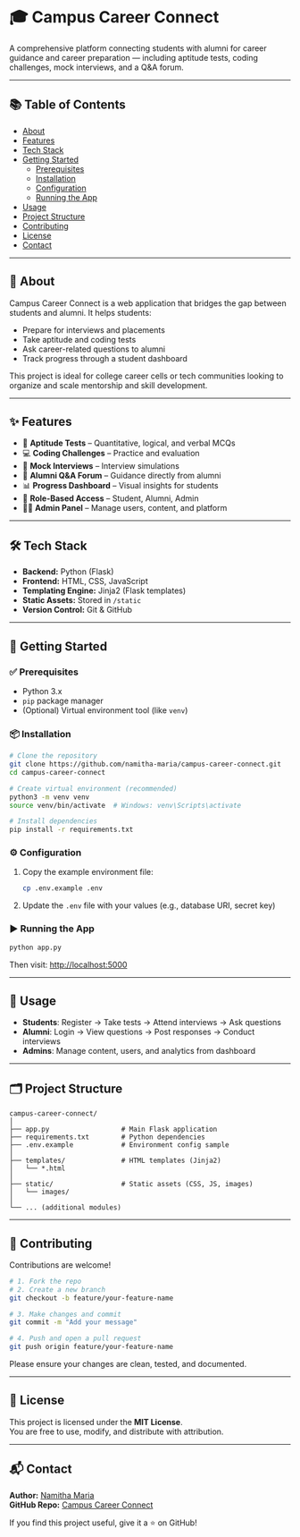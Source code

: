 # 🎓 Campus Career Connect

A comprehensive platform connecting students with alumni for career guidance and career preparation — including aptitude tests, coding challenges, mock interviews, and a Q&A forum.

---

## 📚 Table of Contents

- [About](#about)
- [Features](#features)
- [Tech Stack](#tech-stack)
- [Getting Started](#getting-started)
  - [Prerequisites](#prerequisites)
  - [Installation](#installation)
  - [Configuration](#configuration)
  - [Running the App](#running-the-app)
- [Usage](#usage)
- [Project Structure](#project-structure)
- [Contributing](#contributing)
- [License](#license)
- [Contact](#contact)

---

## 🧠 About

Campus Career Connect is a web application that bridges the gap between students and alumni. It helps students:

- Prepare for interviews and placements
- Take aptitude and coding tests
- Ask career-related questions to alumni
- Track progress through a student dashboard

This project is ideal for college career cells or tech communities looking to organize and scale mentorship and skill development.

---

## ✨ Features

- 📝 **Aptitude Tests** – Quantitative, logical, and verbal MCQs
- 💻 **Coding Challenges** – Practice and evaluation
- 🎤 **Mock Interviews** – Interview simulations
- 💬 **Alumni Q&A Forum** – Guidance directly from alumni
- 📊 **Progress Dashboard** – Visual insights for students
- 🔐 **Role-Based Access** – Student, Alumni, Admin
- 🧑‍💼 **Admin Panel** – Manage users, content, and platform

---

## 🛠️ Tech Stack

- **Backend:** Python (Flask)
- **Frontend:** HTML, CSS, JavaScript
- **Templating Engine:** Jinja2 (Flask templates)
- **Static Assets:** Stored in `/static`
- **Version Control:** Git & GitHub

---

## 🚀 Getting Started

### ✅ Prerequisites

- Python 3.x
- `pip` package manager
- (Optional) Virtual environment tool (like `venv`)

### 📦 Installation

```bash
# Clone the repository
git clone https://github.com/namitha-maria/campus-career-connect.git
cd campus-career-connect

# Create virtual environment (recommended)
python3 -m venv venv
source venv/bin/activate  # Windows: venv\Scripts\activate

# Install dependencies
pip install -r requirements.txt
```

### ⚙️ Configuration

1. Copy the example environment file:
   ```bash
   cp .env.example .env
   ```

2. Update the `.env` file with your values (e.g., database URI, secret key)

### ▶️ Running the App

```bash
python app.py
```

Then visit: [http://localhost:5000](http://localhost:5000)

---

## 🧪 Usage

- **Students**: Register → Take tests → Attend interviews → Ask questions
- **Alumni**: Login → View questions → Post responses → Conduct interviews
- **Admins**: Manage content, users, and analytics from dashboard

---

## 🗂️ Project Structure

```
campus-career-connect/
│
├── app.py                  # Main Flask application
├── requirements.txt        # Python dependencies
├── .env.example            # Environment config sample
│
├── templates/              # HTML templates (Jinja2)
│   └── *.html
│
├── static/                 # Static assets (CSS, JS, images)
│   └── images/
│
└── ... (additional modules)
```

---

## 🤝 Contributing

Contributions are welcome!

```bash
# 1. Fork the repo
# 2. Create a new branch
git checkout -b feature/your-feature-name

# 3. Make changes and commit
git commit -m "Add your message"

# 4. Push and open a pull request
git push origin feature/your-feature-name
```

Please ensure your changes are clean, tested, and documented.

---

## 📄 License

This project is licensed under the **MIT License**.  
You are free to use, modify, and distribute with attribution.

---

## 📬 Contact

**Author:** [Namitha Maria](https://github.com/namitha-maria)  
**GitHub Repo:** [Campus Career Connect](https://github.com/namitha-maria/campus-career-connect)

If you find this project useful, give it a ⭐ on GitHub!

